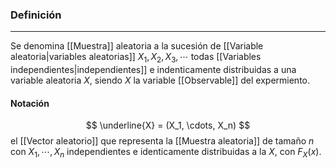 ### Definición
---
Se denomina [[Muestra]] aleatoria a la sucesión de [[Variable aleatoria|variables aleatorias]] $X_1, X_2, X_3, \cdots$ todas [[Variables independientes|independientes]] e indenticamente distribuidas a una variable aleatoria $X$, siendo $X$ la variable [[Observable]] del expermiento.

#### Notación
$$ \underline{X} = (X_1, \cdots, X_n) $$ el [[Vector aleatorio]] que representa la [[Muestra aleatoria]] de tamaño $n$ con $X_1, \cdots, X_n$ independientes e identicamente distribuidas a la $X$, con $F_X(x)$.